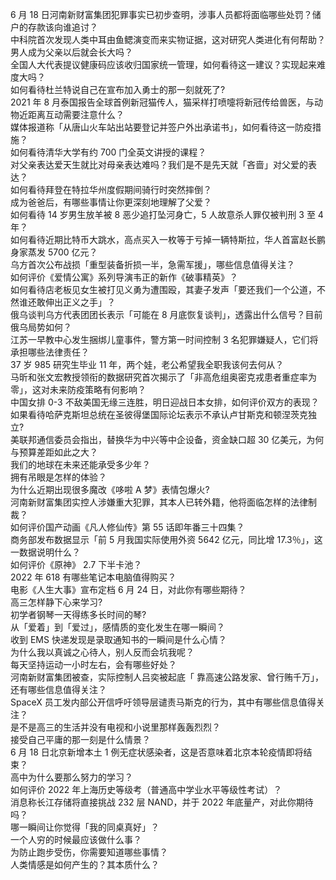 6 月 18 日河南新财富集团犯罪事实已初步查明，涉事人员都将面临哪些处罚？储户的存款该向谁追讨？  
中科院首次发现人类中耳由鱼鳃演变而来实物证据，这对研究人类进化有何帮助？  
男人成为父亲以后就会长大吗？  
全国人大代表提议健康码应该收归国家统一管理，如何看待这一建议？实现起来难度大吗？  
如何看待杜兰特说自己在宣布加入勇士的那一刻就死了?  
2021 年 8 月泰国报告全球首例新冠猫传人，猫采样打喷嚏将新冠传给兽医，与动物近距离互动需要注意什么？  
媒体报道称「从唐山火车站出站要登记并签户外出承诺书」，如何看待这一防疫措施？  
如何看待清华大学有约 700 门全英文讲授的课程？  
对父亲表达爱天生就比对母亲表达难吗？我们是不是先天就「吝啬」对父爱的表达？  
如何看待拜登在特拉华州度假期间骑行时突然摔倒？  
成为爸爸后，有哪些事情让你更深刻地理解了父爱？  
如何看待 14 岁男生放羊被 8 恶少追打坠河身亡，5 人故意杀人罪仅被判刑 3 至 4 年？  
如何看待近期比特币大跳水，高点买入一枚等于亏掉一辆特斯拉，华人首富赵长鹏身家蒸发 5700 亿元？  
乌方首次公布战损「重型装备折损一半，急需军援」，哪些信息值得关注？  
如何评价《爱情公寓》系列导演韦正的新作《破事精英》？  
如何看待店老板见女生被打见义勇为遭围殴，其妻子发声「要还我们一个公道，不然谁还敢伸出正义之手」？  
俄乌谈判乌方代表团团长表示「可能在 8 月底恢复谈判」，透露出什么信号？目前俄乌局势如何？  
江苏一早教中心发生捆绑儿童事件，警方第一时间控制  3 名犯罪嫌疑人，它们将承担哪些法律责任？  
37 岁 985 研究生毕业 11 年，两个娃，老公希望我全职我该何去何从？  
马昕和张文宏教授领衔的数据研究首次揭示了「非高危组奥密克戎患者重症率为零」，这对未来防疫策略有何影响？  
中国女排 0-3 不敌美国无缘三连胜，明日迎战日本女排，如何评价双方的表现？  
如果看待哈萨克斯坦总统在圣彼得堡国际论坛表示不承认卢甘斯克和顿涅茨克独立?  
美联邦通信委员会指出，替换华为中兴等中企设备，资金缺口超 30 亿美元，为何与预算差距如此之大？  
我们的地球在未来还能承受多少年？  
拥有吊眼是怎样的体验？  
为什么近期出现很多魔改《哆啦 A 梦》表情包爆火?  
河南新财富集团实控人涉嫌重大犯罪，其本人已转外籍，他将面临怎样的法律制裁？  
如何评价国产动画《凡人修仙传》第 55 话即年番三十四集？  
商务部发布数据显示「前 5 月我国实际使用外资 5642 亿元，同比增 17.3％」，这一数据说明什么？  
如何评价《原神》 2.7 下半卡池？  
2022 年 618 有哪些笔记本电脑值得购买？  
电影《人生大事》宣布定档  6 月 24 日，对此你有哪些期待？  
高三怎样静下心来学习?  
初学者钢琴一天得练多长时间的琴?  
从「爱着」到「爱过」，感情质的变化发生在哪一瞬间？  
收到 EMS 快递发现是录取通知书的一瞬间是什么心情？  
为什么我以真诚之心待人，别人反而会坑我呢？  
每天坚持运动一小时左右，会有哪些好处？  
河南新财富集团被查，实际控制人吕奕被起底「 靠高速公路发家、曾行贿千万」，还有哪些信息值得关注？  
SpaceX 员工发内部公开信呼吁领导层谴责马斯克的行为，其中有哪些信息值得关注？  
是不是高三的生活并没有电视和小说里那样轰轰烈烈？  
接受自己平庸的那一刻是什么情景？  
6 月 18 日北京新增本土 1 例无症状感染者，这是否意味着北京本轮疫情即将结束？  
高中为什么要那么努力的学习？  
如何评价 2022 年上海历史等级考（普通高中学业水平等级性考试）？  
消息称长江存储将直接挑战 232 层 NAND，并于 2022 年底量产，对此你期待吗？  
哪一瞬间让你觉得「我的同桌真好」？  
一个人穷的时候最应该做什么事？  
为防止跑步受伤，你需要知道哪些事情？  
人类情感是如何产生的？其本质什么？  
